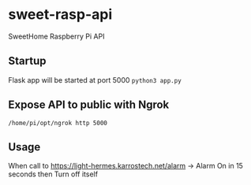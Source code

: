 # sweet-rasp-api

SweetHome Raspberry Pi API

## Startup

Flask app will be started at port 5000
`python3 app.py`

## Expose API to public with Ngrok

`/home/pi/opt/ngrok http 5000`

## Usage

When call to https://light-hermes.karrostech.net/alarm
-> Alarm On in 15 seconds then Turn off itself
